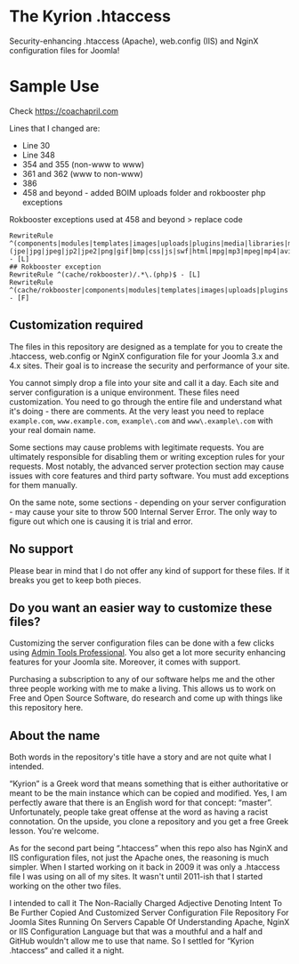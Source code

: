 # The Kyrion .htaccess

Security-enhancing .htaccess (Apache), web.config (IIS) and NginX configuration files for Joomla!

# Sample Use

Check https://coachapril.com

Lines that I changed are:

- Line 30
- Line 348
- 354 and 355 (non-www to www)
- 361 and 362 (www to non-www)
- 386
- 458 and beyond - added BOIM uploads folder and rokbooster php exceptions

Rokbooster exceptions used at 458 and beyond > replace code

```
RewriteRule ^(components|modules|templates|images|uploads|plugins|media|libraries|media/jui/fonts)/.*\.(jpe|jpg|jpeg|jp2|jpe2|png|gif|bmp|css|js|swf|html|mpg|mp3|mpeg|mp4|avi|wav|ogg|ogv|xls|xlsx|doc|docx|ppt|pptx|zip|rar|pdf|xps|txt|7z|svg|odt|ods|odp|flv|mov|ico|htm|ttf|woff|woff2|eot|JPG|JPEG|PNG|GIF|CSS|JS|TTF|WOFF|WOFF2|EOT|ico|ICO)$ - [L]
## Rokbooster exception
RewriteRule ^(cache/rokbooster)/.*\.(php)$ - [L]
RewriteRule ^(cache/rokbooster|components|modules|templates|images|uploads|plugins|media|libraries|media/jui/fonts)/ - [F]
```

## Customization required

The files in this repository are designed as a template for you to create the .htaccess, web.config or NginX configuration file for your Joomla 3.x and 4.x sites. Their goal is to increase the security and performance of your site.

You cannot simply drop a file into your site and call it a day. Each site and server configuration is a unique environment. These files need customization. You need to go through the entire file and understand what it's doing - there are comments. At the very least you need to replace `example.com`, `www.example.com`, `example\.com` and `www\.example\.com` with your real domain name.

Some sections may cause problems with legitimate requests. You are ultimately responsible for disabling them or writing exception rules for your requests. Most notably, the advanced server protection section may cause issues with core features and third party software. You must add exceptions for them manually.

On the same note, some sections - depending on your server configuration - may cause your site to throw 500 Internal Server Error. The only way to figure out which one is causing it is trial and error.

## No support

Please bear in mind that I do not offer any kind of support for these files. If it breaks you get to keep both pieces.

## Do you want an easier way to customize these files?

Customizing the server configuration files can be done with a few clicks using [Admin Tools Professional](http://www.akeebabackup.com/software/admin-tools.html). You also get a lot more security enhancing features for your Joomla site. Moreover, it comes with support.

Purchasing a subscription to any of our software helps me and the other three people working with me to make a living. This allows us to work on Free and Open Source Software, do research and come up with things like this repository here.

## About the name

Both words in the repository's title have a story and are not quite what I intended.

“Kyrion” is a Greek word that means something that is either authoritative or meant to be the main instance which can be copied and modified. Yes, I am perfectly aware that there is an English word for that concept: “master”. Unfortunately, people take great offense at the word as having a racist connotation. On the upside, you clone a repository and you get a free Greek lesson. You're welcome.

As for the second part being “.htaccess” when this repo also has NginX and IIS configuration files, not just the Apache ones, the reasoning is much simpler. When I started working on it back in 2009 it was only a .htaccess file I was using on all of my sites. It wasn't until 2011-ish that I started working on the other two files.

I intended to call it The Non-Racially Charged Adjective Denoting Intent To Be Further Copied And Customized Server Configuration File Repository For Joomla Sites Running On Servers Capable Of Understanding Apache, NginX or IIS Configuration Language but that was a mouthful and a half and GitHub wouldn't allow me to use that name. So I settled for “Kyrion .htaccess“ and called it a night.